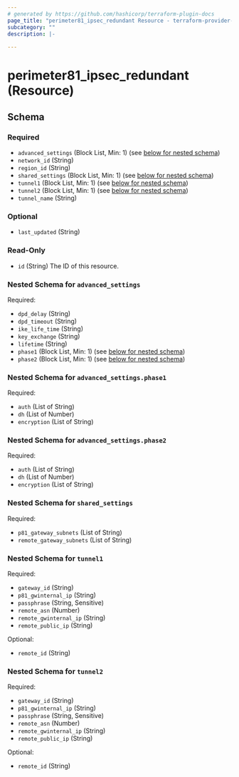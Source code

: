 ```yaml
---
# generated by https://github.com/hashicorp/terraform-plugin-docs
page_title: "perimeter81_ipsec_redundant Resource - terraform-provider-perimeter81"
subcategory: ""
description: |-
  
---
```


# perimeter81_ipsec_redundant (Resource)





<!-- schema generated by tfplugindocs -->
## Schema

### Required

- `advanced_settings` (Block List, Min: 1) (see [below for nested schema](#nestedblock--advanced_settings))
- `network_id` (String)
- `region_id` (String)
- `shared_settings` (Block List, Min: 1) (see [below for nested schema](#nestedblock--shared_settings))
- `tunnel1` (Block List, Min: 1) (see [below for nested schema](#nestedblock--tunnel1))
- `tunnel2` (Block List, Min: 1) (see [below for nested schema](#nestedblock--tunnel2))
- `tunnel_name` (String)

### Optional

- `last_updated` (String)

### Read-Only

- `id` (String) The ID of this resource.

<a id="nestedblock--advanced_settings"></a>
### Nested Schema for `advanced_settings`

Required:

- `dpd_delay` (String)
- `dpd_timeout` (String)
- `ike_life_time` (String)
- `key_exchange` (String)
- `lifetime` (String)
- `phase1` (Block List, Min: 1) (see [below for nested schema](#nestedblock--advanced_settings--phase1))
- `phase2` (Block List, Min: 1) (see [below for nested schema](#nestedblock--advanced_settings--phase2))

<a id="nestedblock--advanced_settings--phase1"></a>
### Nested Schema for `advanced_settings.phase1`

Required:

- `auth` (List of String)
- `dh` (List of Number)
- `encryption` (List of String)


<a id="nestedblock--advanced_settings--phase2"></a>
### Nested Schema for `advanced_settings.phase2`

Required:

- `auth` (List of String)
- `dh` (List of Number)
- `encryption` (List of String)



<a id="nestedblock--shared_settings"></a>
### Nested Schema for `shared_settings`

Required:

- `p81_gateway_subnets` (List of String)
- `remote_gateway_subnets` (List of String)


<a id="nestedblock--tunnel1"></a>
### Nested Schema for `tunnel1`

Required:

- `gateway_id` (String)
- `p81_gwinternal_ip` (String)
- `passphrase` (String, Sensitive)
- `remote_asn` (Number)
- `remote_gwinternal_ip` (String)
- `remote_public_ip` (String)

Optional:

- `remote_id` (String)


<a id="nestedblock--tunnel2"></a>
### Nested Schema for `tunnel2`

Required:

- `gateway_id` (String)
- `p81_gwinternal_ip` (String)
- `passphrase` (String, Sensitive)
- `remote_asn` (Number)
- `remote_gwinternal_ip` (String)
- `remote_public_ip` (String)

Optional:

- `remote_id` (String)
